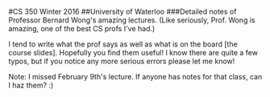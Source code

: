 #CS 350 Winter 2016
##University of Waterloo
###Detailed notes of Professor Bernard Wong's amazing lectures.
(Like seriously, Prof. Wong is amazing, one of the best CS profs I've had.)

I tend to write what the prof says as well as what is on the board [the course slides]. Hopefully you find them useful! I know there are quite a few typos, but if you notice any more serious errors please let me know!

Note: I missed February 9th's lecture. If anyone has notes for that class, can I haz them? :)
